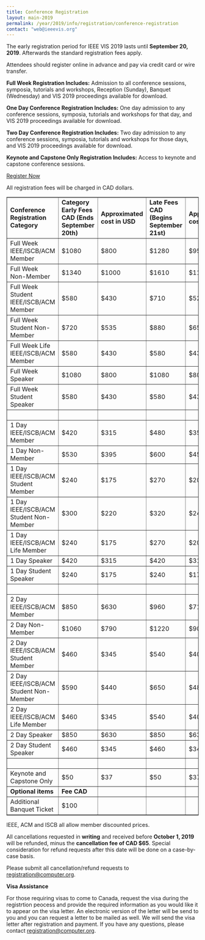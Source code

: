 ```yaml
---
title: Conference Registration
layout: main-2019
permalink: /year/2019/info/registration/conference-registration
contact: "web@ieeevis.org"
---
```


The early registration period for IEEE VIS 2019 lasts until **September 20, 2019**. Afterwards the standard registration fees apply.

Attendees should register online in advance and pay via credit card or wire transfer. 

**Full Week Registration Includes:** Admission to all conference sessions, symposia, tutorials and workshops, Reception (Sunday), Banquet (Wednesday) and VIS 2019 proceedings available for download.

**One Day Conference Registration Includes:** One day admission to any conference sessions, symposia, tutorials and workshops for that day, and VIS 2019 proceedings available for download.

**Two Day Conference Registration Includes:**  Two day admission to any conference sessions, symposia, tutorials and workshops for those days, and VIS 2019 proceedings available for download.

**Keynote and Capstone Only Registration Includes:** Access to keynote and capstone conference sessions.


<p class="ieeevis-btn-wrapper"><a href="http://www.cvent.com/d/p6q0rp" width="150" class="ieeevis-btn">Register Now</a></p>

All registration fees will be charged in CAD dollars. 

<table border="1">
  <tbody>
    <tr>
      <td><strong>Conference Registration Category</strong></td>
      <td><strong>Category	Early Fees CAD (Ends September 20th)</strong></td> 
      <td><strong>Approximated cost in USD</strong></td> 
      <td><strong>Late Fees CAD (Begins September 21st)</strong></td>
      <td><strong>Approximated cost in USD</strong></td>
    </tr> 
    <tr>
      <td>Full Week IEEE/ISCB/ACM Member</td> 
      <td>$1080</td> 
      <td>$800</td> 
      <td>$1280</td> 
      <td>$955</td> 
    </tr> 
    <tr> 
      <td>Full Week Non-Member</td>
      <td>$1340</td> 
      <td>$1000</td> 
      <td>$1610</td> 
      <td>$1195</td>
    </tr> 
    <tr> 
      <td>Full Week Student IEEE/ISCB/ACM Member</td>
      <td>$580</td>  
      <td>$430</td> 
      <td>$710</td> 
      <td>$525</td>
    </tr> 
    <tr> 
      <td>Full Week Student Non-Member</td> 
      <td>$720</td> 
      <td>$535</td> 
      <td>$880</td> 
      <td>$655</td>
    </tr> 
    <tr> 
      <td>Full Week Life IEEE/ISCB/ACM Member</td> 
      <td>$580</td> 
      <td>$430</td> 
      <td>$580</td> 
      <td>$430</td>
    </tr> 
    <tr> 
      <td>Full Week Speaker</td> 
      <td>$1080</td> 
      <td>$800</td> 
      <td>$1080</td> 
      <td>$800</td>
    </tr> 
    <tr> 
      <td>Full Week Student Speaker</td> 
      <td>$580</td>
      <td>$430</td> 
      <td>$580</td> 
      <td>$430</td>
    </tr> 
    <tr> 
      <td>&nbsp;</td> 
      <td>&nbsp;</td> 
      <td>&nbsp;</td>
      <td>&nbsp;</td> 
      <td>&nbsp;</td> 
    </tr> 
    <tr> 
      <td>1 Day IEEE/ISCB/ACM Member</td> 
      <td>$420</td> 
      <td>$315</td> 
      <td>$480</td> 
      <td>$355</td>
    </tr> 
    <tr> 
      <td>1 Day Non-Member</td> 
      <td>$530</td> 
      <td>$395</td> 
      <td>$600</td> 
      <td>$450</td>
    </tr> 
    <tr> 
      <td>1 Day IEEE/ISCB/ACM Student Member</td> 
      <td>$240</td> 
      <td>$175</td> 
      <td>$270</td> 
      <td>$200</td>
    </tr> 
    <tr> 
      <td>1 Day IEEE/ISCB/ACM Student Non-Member</td> 
      <td>$300</td> 
      <td>$220</td> 
      <td>$320</td> 
      <td>$240</td>
    </tr> 
    <tr> 
      <td>1 Day IEEE/ISCB/ACM Life Member</td> 
      <td>$240</td> 
      <td>$175</td> 
      <td>$270</td> 
      <td>$200</td>
    </tr> 
    <tr> 
      <td>1 Day Speaker</td> 
      <td>$420</td> 
      <td>$315</td> 
      <td>$420</td> 
      <td>$315</td> 
    </tr> 
    <tr> 
      <td>1 Day Student Speaker</td> 
      <td>$240</td> 
      <td>$175</td> 
      <td>$240</td> 
      <td>$175</td> 
    </tr> 
    <tr> 
      <td>&nbsp;</td> 
      <td>&nbsp;</td> 
      <td>&nbsp;</td> 
      <td>&nbsp;</td> 
      <td>&nbsp;</td> 
    </tr> 
    <tr> 
     <td>2 Day IEEE/ISCB/ACM Member</td> 
      <td>$850</td> 
      <td>$630</td> 
      <td>$960</td> 
      <td>$715</td> 
    </tr> 
    <tr> 
      <td>2 Day Non-Member</td> 
      <td>$1060</td>
      <td>$790</td> 
      <td>$1220</td> 
      <td>$905</td> 
    </tr> 
    <tr> 
      <td>2 Day IEEE/ISCB/ACM Student Member</td> 
      <td>$460</td>
      <td>$345</td> 
      <td>$540</td> 
      <td>$400</td>  
    </tr> 
    <tr> 
      <td>2 Day IEEE/ISCB/ACM Student Non-Member</td> 
      <td>$590</td> 
      <td>$440</td> 
      <td>$650</td> 
      <td>$485</td>  
     </tr> 
    <tr> 
      <td>2 Day IEEE/ISCB/ACM Life Member</td> 
      <td>$460</td>
      <td>$345</td> 
      <td>$540</td> 
      <td>$400</td> 
    </tr> 
    <tr> 
      <td>2 Day Speaker</td> 
      <td>$850</td> 
      <td>$630</td> 
      <td>$850</td> 
      <td>$630</td> 
    </tr> 
    <tr> 
      <td>2 Day Student Speaker</td> 
      <td>$460</td> 
      <td>$345</td> 
      <td>$460</td> 
      <td>$345</td> 
    </tr> 
    <tr> 
      <td>&nbsp;</td> 
      <td>&nbsp;</td> 
      <td>&nbsp;</td> 
      <td>&nbsp;</td> 
      <td>&nbsp;</td> 
    </tr> 
    <tr> 
      <td>Keynote and Capstone Only</td> 
      <td>$50</td> 
      <td>$37</td> 
      <td>$50</td> 
      <td>$37</td> 
    </tr> 
    <tr> 
      <td><strong>Optional items</strong></td> 
      <td><strong>Fee CAD</strong></td> 
      <td>&nbsp;</td>
      <td>&nbsp;</td> 
      <td>&nbsp;</td> 
     </tr> 
    <tr> 
      <td>Additional Banquet Ticket</td> 
      <td>$100</td> 
      <td>&nbsp;</td> 
      <td>&nbsp;</td> 
      <td>&nbsp;</td>
    </tr> 
  </tbody> 
</table> 

<p>IEEE, ACM and ISCB all allow member discounted prices.</p>

All cancellations requested in **writing** and received before **October 1, 2019** will be refunded, minus the **cancellation fee of CAD $65**. Special consideration for refund requests after this date will be done on a case-by-case basis. 

Please submit all cancellation/refund requests to [registration@computer.org](mailto:registration@computer.org). 

**Visa Assistance**

For those requiring visas to come to Canada, request the visa during the registrtion peocess and provide the required information as you would like it to appear on the visa letter. An electronic version of the letter will be send to you and you can request a letter to be mailed as well. We will send the visa letter after registration and payment. If you have any questions, please contact [registration@computer.org](mailto:registration@computer.org). 






